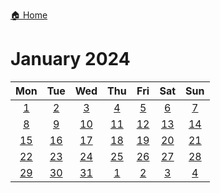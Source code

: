 [🏠 Home](../../index.md)
# January 2024

|Mon|Tue|Wed|Thu|Fri|Sat|Sun|
|:-:|:-:|:-:|:-:|:-:|:-:|:-:|
|[1](./january_1.md)|[2](./january_2.md)|[3](./january_3.md)|[4](./january_4.md)|[5](./january_5.md)|[6](./january_6.md)|[7](./january_7.md)|
|[8](./january_8.md)|[9](./january_9.md)|[10](./january_10.md)|[11](./january_11.md)|[12](./january_12.md)|[13](./january_13.md)|[14](./january_14.md)|
|[15](./january_15.md)|[16](./january_16.md)|[17](./january_17.md)|[18](./january_18.md)|[19](./january_19.md)|[20](./january_20.md)|[21](./january_21.md)|
|[22](./january_22.md)|[23](./january_23.md)|[24](./january_24.md)|[25](./january_25.md)|[26](./january_26.md)|[27](./january_27.md)|[28](./january_28.md)|
|[29](./january_29.md)|[30](./january_30.md)|[31](./january_31.md)|[1](./february_1.md)|[2](./february_2.md)|[3](./february_3.md)|[4](./february_4.md)|
